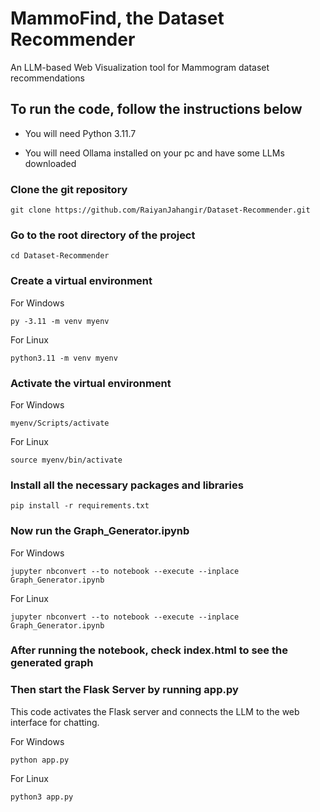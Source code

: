 # MammoFind, the Dataset Recommender
An LLM-based Web Visualization tool for Mammogram dataset recommendations 

## To run the code, follow the instructions below

- You will need Python 3.11.7

- You will need Ollama installed on your pc and have some LLMs downloaded

### Clone the git repository
```
git clone https://github.com/RaiyanJahangir/Dataset-Recommender.git
```

### Go to the root directory of the project
```
cd Dataset-Recommender
```

### Create a virtual environment 

For Windows
```
py -3.11 -m venv myenv  
```

For Linux
```
python3.11 -m venv myenv 
```

### Activate the virtual environment 

For Windows
```
myenv/Scripts/activate
```

For Linux
```
source myenv/bin/activate
```

### Install all the necessary packages and libraries
```
pip install -r requirements.txt
```

### Now run the Graph_Generator.ipynb

For Windows
```
jupyter nbconvert --to notebook --execute --inplace Graph_Generator.ipynb
```

For Linux
```
jupyter nbconvert --to notebook --execute --inplace Graph_Generator.ipynb
```

### After running the notebook, check index.html to see the generated graph

### Then start the Flask Server by running app.py
This code activates the Flask server and connects the LLM to the web interface for chatting.

For Windows
```
python app.py
```

For Linux
```
python3 app.py
```

